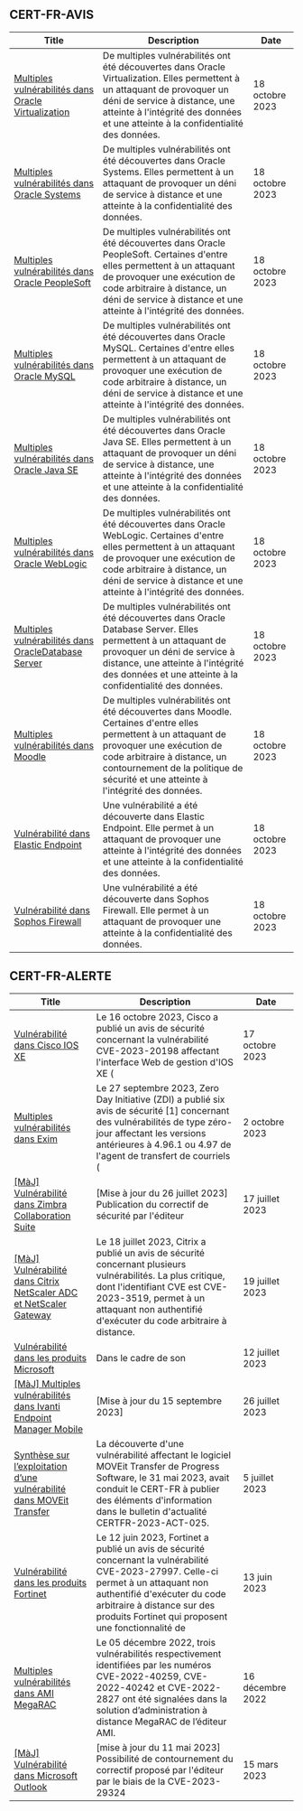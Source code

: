 
## CERT-FR-AVIS
|Title|Description|Date|
|---|---|---|
| [Multiples vulnérabilités dans Oracle Virtualization](https://www.cert.ssi.gouv.fr/avis/CERTFR-2023-AVI-0866/) | De multiples vulnérabilités ont été découvertes dans Oracle Virtualization. Elles permettent à un attaquant de provoquer un déni de service à distance, une atteinte à l'intégrité des données et une atteinte à la confidentialité des données. | 18 octobre 2023 |
| [Multiples vulnérabilités dans Oracle Systems](https://www.cert.ssi.gouv.fr/avis/CERTFR-2023-AVI-0865/) | De multiples vulnérabilités ont été découvertes dans Oracle Systems. Elles permettent à un attaquant de provoquer un déni de service à distance et une atteinte à la confidentialité des données. | 18 octobre 2023 |
| [Multiples vulnérabilités dans Oracle PeopleSoft](https://www.cert.ssi.gouv.fr/avis/CERTFR-2023-AVI-0864/) | De multiples vulnérabilités ont été découvertes dans Oracle PeopleSoft. Certaines d'entre elles permettent à un attaquant de provoquer une exécution de code arbitraire à distance, un déni de service à distance et une atteinte à l'intégrité des données. | 18 octobre 2023 |
| [Multiples vulnérabilités dans Oracle MySQL](https://www.cert.ssi.gouv.fr/avis/CERTFR-2023-AVI-0863/) | De multiples vulnérabilités ont été découvertes dans Oracle MySQL. Certaines d'entre elles permettent à un attaquant de provoquer une exécution de code arbitraire à distance, un déni de service à distance et une atteinte à l'intégrité des données. | 18 octobre 2023 |
| [Multiples vulnérabilités dans Oracle Java SE](https://www.cert.ssi.gouv.fr/avis/CERTFR-2023-AVI-0862/) | De multiples vulnérabilités ont été découvertes dans Oracle Java SE. Elles permettent à un attaquant de provoquer un déni de service à distance, une atteinte à l'intégrité des données et une atteinte à la confidentialité des données. | 18 octobre 2023 |
| [Multiples vulnérabilités dans Oracle WebLogic](https://www.cert.ssi.gouv.fr/avis/CERTFR-2023-AVI-0861/) | De multiples vulnérabilités ont été découvertes dans Oracle WebLogic. Certaines d'entre elles permettent à un attaquant de provoquer une exécution de code arbitraire à distance, un déni de service à distance et une atteinte à l'intégrité des données. | 18 octobre 2023 |
| [Multiples vulnérabilités dans OracleDatabase Server](https://www.cert.ssi.gouv.fr/avis/CERTFR-2023-AVI-0860/) | De multiples vulnérabilités ont été découvertes dans Oracle Database Server. Elles permettent à un attaquant de provoquer un déni de service à distance, une atteinte à l'intégrité des données et une atteinte à la confidentialité des données. | 18 octobre 2023 |
| [Multiples vulnérabilités dans Moodle](https://www.cert.ssi.gouv.fr/avis/CERTFR-2023-AVI-0859/) | De multiples vulnérabilités ont été découvertes dans Moodle. Certaines d'entre elles permettent à un attaquant de provoquer une exécution de code arbitraire à distance, un contournement de la politique de sécurité et une atteinte à l'intégrité des données. | 18 octobre 2023 |
| [Vulnérabilité dans Elastic Endpoint](https://www.cert.ssi.gouv.fr/avis/CERTFR-2023-AVI-0858/) | Une vulnérabilité a été découverte dans Elastic Endpoint. Elle permet à un attaquant de provoquer une atteinte à l'intégrité des données et une atteinte à la confidentialité des données. | 18 octobre 2023 |
| [Vulnérabilité dans Sophos Firewall](https://www.cert.ssi.gouv.fr/avis/CERTFR-2023-AVI-0857/) | Une vulnérabilité a été découverte dans Sophos Firewall. Elle permet à un attaquant de provoquer une atteinte à la confidentialité des données. | 18 octobre 2023 |
## CERT-FR-ALERTE
|Title|Description|Date|
|---|---|---|
| [Vulnérabilité dans Cisco IOS XE](https://www.cert.ssi.gouv.fr/alerte/CERTFR-2023-ALE-011/) | Le 16 octobre 2023, Cisco a publié un avis de sécurité concernant la vulnérabilité CVE-2023-20198 affectant l'interface Web de gestion d'IOS XE ( | 17 octobre 2023 |
| [Multiples vulnérabilités dans Exim](https://www.cert.ssi.gouv.fr/alerte/CERTFR-2023-ALE-010/) | Le 27 septembre 2023, Zero Day Initiative (ZDI) a publié six avis de sécurité [1] concernant des vulnérabilités de type zéro-jour affectant les versions antérieures à 4.96.1 ou 4.97 de l'agent de transfert de courriels ( | 2 octobre 2023 |
| [[MàJ] Vulnérabilité dans Zimbra Collaboration Suite](https://www.cert.ssi.gouv.fr/alerte/CERTFR-2023-ALE-007/) | [Mise à jour du 26 juillet 2023] Publication du correctif de sécurité par l'éditeur | 17 juillet 2023 |
| [[MàJ] Vulnérabilité dans Citrix NetScaler ADC et NetScaler Gateway](https://www.cert.ssi.gouv.fr/alerte/CERTFR-2023-ALE-008/) | Le 18 juillet 2023, Citrix a publié un avis de sécurité concernant plusieurs vulnérabilités. La plus critique, dont l'identifiant CVE est CVE-2023-3519, permet à un attaquant non authentifié d'exécuter du code arbitraire à distance. | 19 juillet 2023 |
| [Vulnérabilité dans les produits Microsoft](https://www.cert.ssi.gouv.fr/alerte/CERTFR-2023-ALE-006/) | Dans le cadre de son  | 12 juillet 2023 |
| [[MàJ] Multiples vulnérabilités dans Ivanti Endpoint Manager Mobile](https://www.cert.ssi.gouv.fr/alerte/CERTFR-2023-ALE-009/) | [Mise à jour du 15 septembre 2023]  | 26 juillet 2023 |
| [Synthèse sur l’exploitation d’une vulnérabilité dans MOVEit Transfer](https://www.cert.ssi.gouv.fr/alerte/CERTFR-2023-ALE-005/) | La découverte d'une vulnérabilité affectant le logiciel MOVEit Transfer de Progress Software, le 31 mai 2023, avait conduit le CERT-FR à publier des éléments d'information dans le bulletin d'actualité CERTFR-2023-ACT-025. | 5 juillet 2023 |
| [Vulnérabilité dans les produits Fortinet](https://www.cert.ssi.gouv.fr/alerte/CERTFR-2023-ALE-004/) | Le 12 juin 2023, Fortinet a publié un avis de sécurité concernant la vulnérabilité CVE-2023-27997. Celle-ci permet à un attaquant non authentifié d'exécuter du code arbitraire à distance sur des produits Fortinet qui proposent une fonctionnalité de  | 13 juin 2023 |
| [Multiples vulnérabilités dans AMI MegaRAC](https://www.cert.ssi.gouv.fr/alerte/CERTFR-2022-ALE-014/) | Le 05 décembre 2022, trois vulnérabilités respectivement identifiées par les numéros CVE-2022-40259, CVE-2022-40242 et CVE-2022-2827 ont été signalées dans la solution d’administration à distance MegaRAC de l’éditeur AMI. | 16 décembre 2022 |
| [[MàJ] Vulnérabilité dans Microsoft Outlook](https://www.cert.ssi.gouv.fr/alerte/CERTFR-2023-ALE-002/) | [mise à jour du 11 mai 2023] Possibilité de contournement du correctif proposé par l'éditeur par le biais de la CVE-2023-29324 | 15 mars 2023 |
